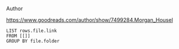 Author

https://www.goodreads.com/author/show/7499284.Morgan_Housel

```dataview
LIST rows.file.link
FROM [[]]
GROUP BY file.folder
```
